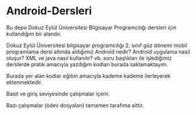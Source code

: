 # Android-Dersleri
Bu depo Dokuz Eylül Üniversitesi Bilgisayar Programcılığı dersleri için kullandığım bir alandır. 


Dokuz Eylül Üniversitesi bilgisayar programcılığı 2. sınıf güz dönemi mobil programlama dersi altında aldığımız Android nedir? Android uygulama nasıl oluşur? XML ve java nasıl kullanılır? vb. soru başlıkları ile işlediğimiz derslerde pratik amacıyla yazdığım kodları burada saklamaktayım. 

Burada yer alan kodlar eğitim amacıyla kademe kademe ilerleyerek eklenmektedir.

Basit ve giriş seviyesinde çalışmalar içerir. 

Bazı çalışmalar (ödev dosyaları) tamamen tarafıma aittir.
